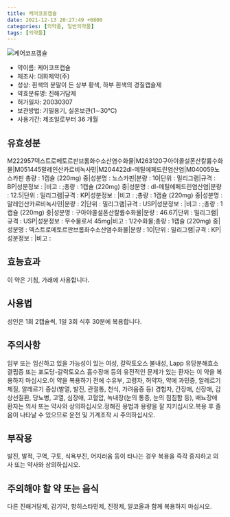 ```yaml
---
title: 케어코프캡슐
date: 2021-12-13 20:27:49 +0800
categories: [의약품, 일반의약품]
tags: [의약품]
---
```

![케어코프캡슐](https://nedrug.mfds.go.kr/pbp/cmn/itemImageDownload/154333326985800008)

- 약이름: 케어코프캡슐
- 제조사: 대화제약(주)
- 성상: 흰색의 분말이 든 상부 황색, 하부 흰색의 경질캡슐제
- 약효분류명: 진해거담제
- 허가일자: 20030307
- 보관방법: 기밀용기, 실온보관(1∼30℃)
- 사용기간: 제조일로부터 36 개월
## 유효성분
M222957덱스트로메토르판브롬화수소산염수화물|M263120구아야콜설폰산칼륨수화물|M051445말레인산카르비녹사민|M204422dl-메틸에페드린염산염|M040059노스카핀
총량 : 1캡슐 (220mg) 중|성분명 : 노스카핀|분량 : 10|단위 : 밀리그램|규격 : BP|성분정보 : |비고 : ;총량 : 1캡슐 (220mg) 중|성분명 : dl-메틸에페드린염산염|분량 : 12.5|단위 : 밀리그램|규격 : KP|성분정보 : |비고 : ;총량 : 1캡슐 (220mg) 중|성분명 : 말레인산카르비녹사민|분량 : 2|단위 : 밀리그램|규격 : USP|성분정보 : |비고 : ;총량 : 1캡슐 (220mg) 중|성분명 : 구아야콜설폰산칼륨수화물|분량 : 46.67|단위 : 밀리그램|규격 : USP|성분정보 : 무수물로서 45mg|비고 : 1/2수화물;총량 : 1캡슐 (220mg) 중|성분명 : 덱스트로메토르판브롬화수소산염수화물|분량 : 10|단위 : 밀리그램|규격 : KP|성분정보 : |비고 :
## 효능효과
이 약은 기침, 가래에 사용합니다.
## 사용법
성인은 1회 2캡슐씩, 1일 3회 식후 30분에 복용합니다.
## 주의사항
임부 또는 임신하고 있을 가능성이 있는 여성, 갈락토오스 불내성, Lapp 유당분해효소 결핍증 또는 포도당-갈락토오스 흡수장애 등의 유전적인 문제가 있는 환자는 이 약을 복용하지 마십시오.이 약을 복용하기 전에 수유부, 고령자, 허약자, 약에 과민증, 알레르기 체질, 알레르기 증상(발열, 발진, 관절통, 천식, 가려움증 등) 경험자, 간장애, 신장애, 갑상선질환, 당뇨병, 고열, 심장애, 고혈압, 녹내장(눈의 통증, 눈의 침침함 등), 배뇨장애 환자는 의사 또는 약사와 상의하십시오.정해진 용법과 용량을 잘 지키십시오.복용 후 졸음이 나타날 수 있으므로 운전 및 기계조작 시 주의하십시오.
## 부작용
발진, 발적, 구역, 구토, 식욕부진, 어지러움 등이 타나는 경우 복용을 즉각 중지하고 의사 또는 약사와 상의하십시오.
## 주의해야 할 약 또는 음식
다른 진해거담제, 감기약, 항히스타민제, 진정제, 알코올과 함께 복용하지 마십시오.
